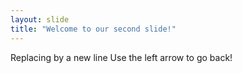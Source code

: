 ```yaml
---
layout: slide
title: "Welcome to our second slide!"
---
```

Replacing by a new line
Use the left arrow to go back!
